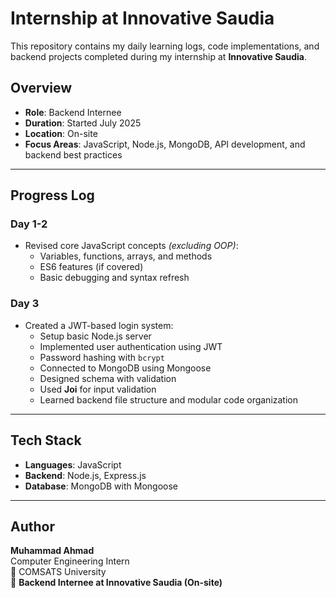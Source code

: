 # Internship at Innovative Saudia

This repository contains my daily learning logs, code implementations, and backend projects completed during my internship at **Innovative Saudia**.

## Overview

- **Role**: Backend Internee
- **Duration**: Started July 2025
- **Location**: On-site
- **Focus Areas**: JavaScript, Node.js, MongoDB, API development, and backend best practices

---

## Progress Log

### **Day 1-2**
- Revised core JavaScript concepts *(excluding OOP)*:
  - Variables, functions, arrays, and methods
  - ES6 features (if covered)
  - Basic debugging and syntax refresh

### **Day 3**
- Created a JWT-based login system:
  - Setup basic Node.js server
  - Implemented user authentication using JWT
  - Password hashing with `bcrypt`
  - Connected to MongoDB using Mongoose
  - Designed schema with validation
  - Used **Joi** for input validation
  - Learned backend file structure and modular code organization

---

## Tech Stack

- **Languages**: JavaScript
- **Backend**: Node.js, Express.js
- **Database**: MongoDB with Mongoose

---

## Author

**Muhammad Ahmad**  
Computer Engineering Intern  
📍 COMSATS University  
💼 **Backend Internee at Innovative Saudia (On-site)**
